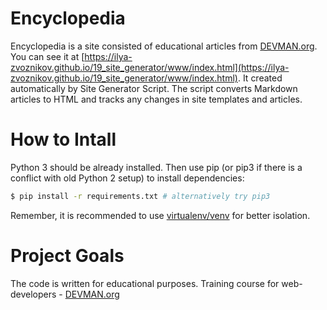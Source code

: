 # Encyclopedia

Encyclopedia is a site consisted of educational articles from [DEVMAN.org](https://devman.org). You can see it at [https://ilya-zvoznikov.github.io/19_site_generator/www/index.html](https://ilya-zvoznikov.github.io/19_site_generator/www/index.html). It created automatically by Site Generator Script. The script converts Markdown articles to HTML and tracks any changes in site templates and articles.

# How to Intall

Python 3 should be already installed.
Then use pip (or pip3 if there is a conflict with old Python 2 setup) to install
 dependencies:

```bash
$ pip install -r requirements.txt # alternatively try pip3
```

Remember, it is recommended to use [virtualenv/venv](https://devman.org/encyclopedia/pip/pip_virtualenv/) for better isolation.

# Project Goals

The code is written for educational purposes. Training course for web-developers - [DEVMAN.org](https://devman.org)
